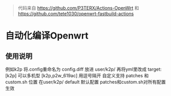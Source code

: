   >代码来自 https://github.com/P3TERX/Actions-OpenWrt  和 https://github.com/tete1030/openwrt-fastbuild-actions
# 自动化编译Openwrt
## 使用说明  

例如k2p
将.config重命名为 config.diff 放进 user/k2p/
再将yml里改成 target: [k2p]  可以多机型 [k2p,p2w_619ac] 用逗号隔开
自定义支持 patches 和custom.sh  位置 在user/k2p/
default 默认配置 patches和custom.sh对所有配置生效


